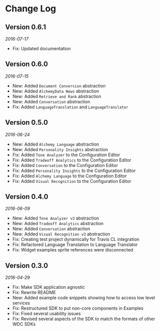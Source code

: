 Change Log
==========
## Version 0.6.1
_2016-07-17_

* Fix: Updated documentation

## Version 0.6.0

_2016-07-15_

* New: Added `Document Conversion` abstraction
* New: Added `AlchemyData News` abstraction
* New: Added `Retrieve and Rank` abstraction
* New: Added `Conversation` abstraction
* Fix: Added `LanguageTranslation` and `LanguageTranslator`

## Version 0.5.0

_2016-06-24_

 * New: Added `Alchemy Language` abstraction
 * New: Added `Personality Insights` abstraction
 * Fix: Added `Tone Analyzer` to the Configuration Editor
 * Fix: Added `Tradeoff Analytics` to the Configuration Editor
 * Fix: Added `Conversation` to the Configuration Editor
 * Fix: Added `Personality Insights` to the Configuration Editor
 * Fix: Added `Alchemy Language` to the Configuration Editor
 * Fix: Added `Visual Recognition` to the Configuration Editor

## Version 0.4.0

_2016-06-09_

 * New: Added `Tone Analyzer v3` abstraction
 * New: Added `Tradeoff Analytics` abstraction
 * New: Added `Conversation` abstraction
 * New: Added `Visual Recognition v3` abstraction
 * Fix: Creating test project dynamically for Travis CL integration
 * Fix: Refactored Language Translation to Language Translator
 * Fix: Widget examples sprite references were disconnected

## Version 0.3.0

_2016-04-29_

 * Fix: Make SDK application agnostic
 * Fix: Rewrite README
 * New: Added example code snippets showing how to access low level services
 * Fix: Restructured SDK to put non-core components in Examples
 * Fix: Fixed several usability issues
 * Fix: Revised several aspects of the SDK to match the formats of other WDC SDKs
